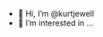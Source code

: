 - 👋 Hi, I’m @kurtjewell
- 👀 I’m interested in ...

<!---
kurtjewell/kurtjewell is a ✨ special ✨ repository because its `README.md` (this file) appears on your GitHub profile.
You can click the Preview link to take a look at your changes.
--->
